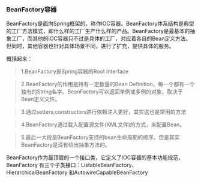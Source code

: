 ### BeanFactory容器
BeanFactory是面向Spring框架的，称作IOC容器。BeanFactory体系结构是典型的工厂方法模式，即什么样的工厂生产什么样的产品。BeanFactory是最基本的抽象工厂，而其他的IOC容器只不过是具体的工厂，对应着各自的Bean定义方法。但同时，其他容器也针对具体场景不同，进行了扩充，提供具体的服务。


概括起来：

>1.BeanFactory是Spring容器的Root Interface

>2.BeanFactory的作用是持有一定数量的Bean Definition，每一个都有一个独有的String名字。BeanFactory可以返回单例或多例的对象，取决于Bean定义文件。

>3.通过setters,constructors进行依赖注入更好，其实这也是常用的方法

>4.BeanFactory通过载入配置源文件(XML文件)的方式，来配置Bean。

>5.最后一大段是BeanFactory支持的bean生命周期的顺序。但是其实BeanFactory是没有给出抽象方法的。

BeanFactory作为最顶层的一个接口类，它定义了IOC容器的基本功能规范，BeanFactory 有三个子类接口：ListableBeanFactory、HierarchicalBeanFactory 和AutowireCapableBeanFactory